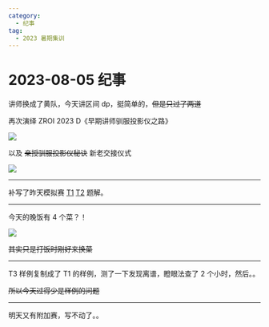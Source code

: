 ```yaml
---
category:
  - 纪事
tag:
  - 2023 暑期集训
---
```


# 2023-08-05 纪事

讲师换成了黄队，今天讲区间 dp，挺简单的，~~但是只过了两道~~

再次演绎 ZROI 2023 D《早期讲师驯服投影仪之路》

<!-- more -->

![](http://zihanhu-blog.oss-cn-shanghai.aliyuncs.com/image/ecc7c38ec438cd34c81893af6f5b143a.jpg)

以及 ~~亲授驯服投影仪秘诀~~ 新老交接仪式

![](http://zihanhu-blog.oss-cn-shanghai.aliyuncs.com/image/6ea0b9756dbbff38ce65cdc4ec820b9b.jpg)

---

补写了昨天模拟赛 [T1](http://localhost:8080/blog/article/ZR-P2604.html) [T2](http://localhost:8080/blog/article/ZR-P2605.html) 题解。

---

今天的晚饭有 4 个菜？！

![](http://zihanhu-blog.oss-cn-shanghai.aliyuncs.com/image/24bf41681b24e3e9a65d35735261ec48.jpg)

~~其实只是打饭时刚好来换菜~~

---

T3 样例复制成了 T1 的样例，测了一下发现离谱，瞪眼法查了 2 个小时，然后。。

~~所以今天过得少是样例的问题~~

---

明天又有附加赛，写不动了。。
